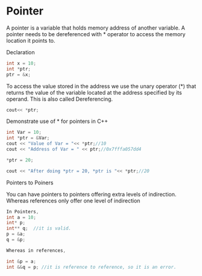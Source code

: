 # Pointer

A pointer is a variable that holds memory address of another variable. A pointer needs to be dereferenced with \* operator to access the memory location it points to.

Declaration

```c++
int x = 10;
int *ptr;
ptr = &x;
```

To access the value stored in the address we use the unary operator (\*) that returns the value of the variable located at the address specified by its operand. This is also called Dereferencing.

```c++
cout<< *ptr;
```

Demonstrate use of \* for pointers in C++

```c++
int Var = 10;
int *ptr = &Var;
cout << "Value of Var = "<< *ptr;//10
cout << "Address of Var = " << ptr;//0x7fffa057dd4

*ptr = 20;

cout << "After doing *ptr = 20, *ptr is "<< *ptr;//20
```

Pointers to Poiners

You can have pointers to pointers offering extra levels of indirection. Whereas references only offer one level of indirection

```c++
In Pointers,
int a = 10;
int* p;
int** q;  //it is valid.
p = &a;
q = &p;

Whereas in references,

int &p = a;
int &&q = p; //it is reference to reference, so it is an error.
```
